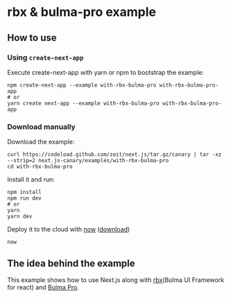 # rbx & bulma-pro example

## How to use

### Using `create-next-app`

Execute create-next-app with yarn or npm to bootstrap the example:

```
npm create-next-app --example with-rbx-bulma-pro with-rbx-bulma-pro-app
# or
yarn create next-app --example with-rbx-bulma-pro with-rbx-bulma-pro-app
```

### Download manually

Download the example:

```
curl https://codeload.github.com/zeit/next.js/tar.gz/canary | tar -xz --strip=2 next.js-canary/examples/with-rbx-bulma-pro
cd with-rbx-bulma-pro
```

Install it and run:

```
npm install
npm run dev
# or
yarn
yarn dev
```

Deploy it to the cloud with [now](https://zeit.co/now) ([download](https://zeit.co/download))

```
now
```

## The idea behind the example

This example shows how to use Next.js along with [rbx](https://github.com/dfee/rbx)(Bulma UI Framework for react) and [Bulma Pro](https://mubaidr.js.org/bulma-pro/).

